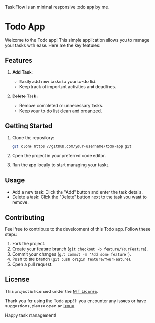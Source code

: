 Task Flow is an minimal responsive todo app by me.

# Todo App
Welcome to the Todo app! This simple application allows you to manage your tasks with ease. Here are the key features:

## Features

1. **Add Task:**
   - Easily add new tasks to your to-do list.
   - Keep track of important activities and deadlines.

2. **Delete Task:**
   - Remove completed or unnecessary tasks.
   - Keep your to-do list clean and organized.

## Getting Started

1. Clone the repository:
   ```bash
   git clone https://github.com/your-username/todo-app.git
   ```

2. Open the project in your preferred code editor.

3. Run the app locally to start managing your tasks.

## Usage

- Add a new task: Click the "Add" button and enter the task details.
- Delete a task: Click the "Delete" button next to the task you want to remove.

## Contributing

Feel free to contribute to the development of this Todo app. Follow these steps:

1. Fork the project.
2. Create your feature branch (`git checkout -b feature/YourFeature`).
3. Commit your changes (`git commit -m 'Add some feature'`).
4. Push to the branch (`git push origin feature/YourFeature`).
5. Open a pull request.

## License

This project is licensed under the [MIT License](LICENSE).

Thank you for using the Todo app! If you encounter any issues or have suggestions, please open an [issue](https://github.com/your-username/todo-app/issues).

Happy task management!

